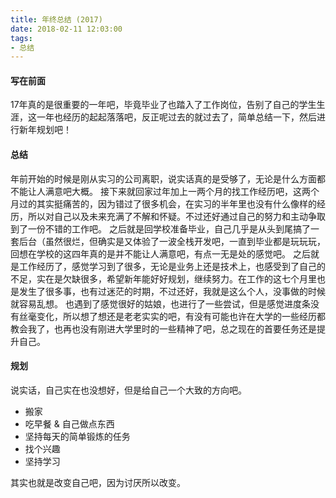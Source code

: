 ```yaml
---
title: 年终总结 (2017)
date: 2018-02-11 12:03:00
tags:
- 总结
---
```


#### 写在前面
17年真的是很重要的一年吧，毕竟毕业了也踏入了工作岗位，告别了自己的学生生涯，这一年也经历的起起落落吧，反正呢过去的就过去了，简单总结一下，然后进行新年规划吧！

#### 总结
年前开始的时候是刚从实习的公司离职，说实话真的是受够了，无论是什么方面都不能让人满意吧大概。
接下来就回家过年加上一两个月的找工作经历吧，这两个月过的其实挺痛苦的，因为错过了很多机会，在实习的半年里也没有什么像样的经历，所以对自己以及未来充满了不解和怀疑。不过还好通过自己的努力和主动争取到了一份不错的工作吧。
之后就是回学校准备毕业，自己几乎是从头到尾搞了一套后台（虽然很烂，但确实是又体验了一波全栈开发吧，一直到毕业都是玩玩玩，回想在学校的这四年真的是并不能让人满意吧，有点一无是处的感觉吧。
之后就是工作经历了，感觉学习到了很多，无论是业务上还是技术上，也感受到了自己的不足，实在是欠缺很多，希望新年能好好规划，继续努力。在工作的这七个月里也是发生了很多事，也有过迷茫的时期，不过还好，我就是这么个人，没事做的时候就容易乱想。
也遇到了感觉很好的姑娘，也进行了一些尝试，但是感觉进度条没有丝毫变化，所以想了想还是老老实实的吧，有没有可能也许在大学的一些经历都教会我了，也再也没有刚进大学里时的一些精神了吧，总之现在的首要任务还是提升自己。

#### 规划
说实话，自己实在也没想好，但是给自己一个大致的方向吧。

- 搬家
- 吃早餐 & 自己做点东西
- 坚持每天的简单锻炼的任务
- 找个兴趣
- 坚持学习

其实也就是改变自己吧，因为讨厌所以改变。
